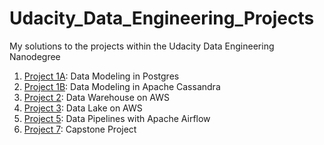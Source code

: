 # Udacity_Data_Engineering_Projects
My solutions to the projects within the Udacity Data Engineering Nanodegree

1. [Project 1A](https://github.com/mhauck-FFM/Udacity_Data_Engineering_Projects/tree/master/Project_1A): Data Modeling in Postgres
2. [Project 1B](https://github.com/mhauck-FFM/Udacity_Data_Engineering_Projects/tree/master/Project_1B): Data Modeling in Apache Cassandra
3. [Project 2](https://github.com/mhauck-FFM/Udacity_Data_Engineering_Projects/tree/master/Project_2): Data Warehouse on AWS
4. [Project 3](https://github.com/mhauck-FFM/Udacity_Data_Engineering_Projects/tree/master/Project_3): Data Lake on AWS
5. [Project 5](https://github.com/mhauck-FFM/Udacity_Data_Engineering_Projects/tree/master/Project_5): Data Pipelines with Apache Airflow
6. [Project 7](https://github.com/mhauck-FFM/Udacity_Data_Engineering_Projects/tree/master/Project_7): Capstone Project
